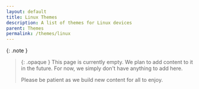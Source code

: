 ```yaml
---
layout: default
title: Linux Themes
description: A list of themes for Linux devices
parent: Themes
permalink: /themes/linux
---
```


{: .note }
> {: .opaque }
> This page is currently empty. We plan to add content to it in the future. For now, we simply don't have anything to add here.
>
> Please be patient as we build new content for all to enjoy.

